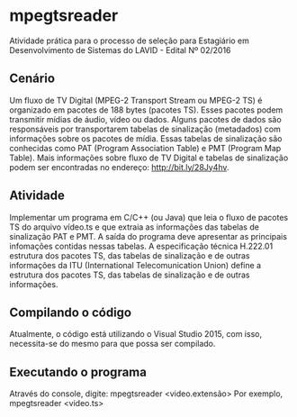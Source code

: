 # mpegtsreader

Atividade prática para o processo de seleção para Estagiário em Desenvolvimento de Sistemas do LAVID - Edital Nº 02/2016

## Cenário

Um fluxo de TV Digital (MPEG-2 Transport Stream ou MPEG-2 TS) é organizado em pacotes de 188 bytes (pacotes TS). Esses pacotes podem transmitir mídias de áudio, vídeo ou dados. Alguns pacotes de dados são responsáveis por transportarem tabelas de sinalização (metadados) com informações sobre os pacotes de mídia. Essas tabelas de sinalização são conhecidas como PAT (Program Association Table) e PMT (Program Map Table). Mais informações sobre fluxo de TV Digital e tabelas de sinalização podem ser encontradas no endereço: http://bit.ly/28Jy4hv.

## Atividade

Implementar um programa em C/C++ (ou Java) que leia o fluxo de pacotes TS do arquivo vídeo.ts e que extraia as informações das tabelas de sinalização PAT e PMT. A saída do programa deve apresentar as principais infomações contidas nessas tabelas. A especificação técnica H.222.01 estrutura dos pacotes TS, das tabelas de sinalização e de outras informações da ITU (International Telecomunication Union) define a estrutura dos pacotes TS, das tabelas de sinalização e de outras informações.

## Compilando o código

Atualmente, o código está utilizando o Visual Studio 2015, com isso, necessita-se do mesmo para que possa ser compilado.

## Executando o programa

Através do console, digite:
	mpegtsreader <video.extensão>
Por exemplo,
	mpegtsreader <video.ts>
